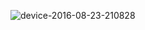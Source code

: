 ![device-2016-08-23-210828](https://cloud.githubusercontent.com/assets/4580483/17898573/d8e3e050-6975-11e6-901d-f786dccc7e67.png)
